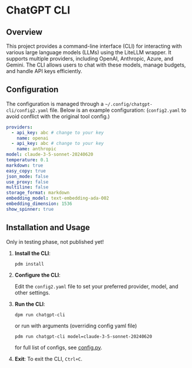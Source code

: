 # ChatGPT CLI

## Overview

This project provides a command-line interface (CLI) for interacting with various large language models (LLMs) using the
LiteLLM wrapper. It supports multiple providers, including OpenAI, Anthropic, Azure, and Gemini. The CLI allows users to
chat with these models, manage budgets, and handle API keys efficiently.

## Configuration

The configuration is managed through a `~/.config/chatgpt-cli/config2.yaml` file. Below is an example configuration:
(`config2.yaml` to avoid conflict with the original tool config.)

```yaml
providers:
  - api_key: abc # change to your key
    name: openai
  - api_key: abc # change to your key
    name: anthropic
model: claude-3-5-sonnet-20240620
temperature: 0.1
markdown: true
easy_copy: true
json_mode: false
use_proxy: false
multiline: false
storage_format: markdown
embedding_model: text-embedding-ada-002
embedding_dimension: 1536
show_spinner: true
```

## Installation and Usage

Only in testing phase, not published yet!

1. **Install the CLI**:

    ```shell
    pdm install
    ```

2. **Configure the CLI**:

   Edit the `config2.yaml` file to set your preferred provider, model, and other settings.

3. **Run the CLI**:

    ```shell
    dpm run chatgpt-cli
    ```

   or run with arguments (overriding config yaml file)

    ```shell
    pdm run chatgpt-cli model=claude-3-5-sonnet-20240620
   ```

   for full list of configs, see [config.py](src/chatgpt_cli/config.py).

4. **Exit**:
   To exit the CLI, `Ctrl+C`.

